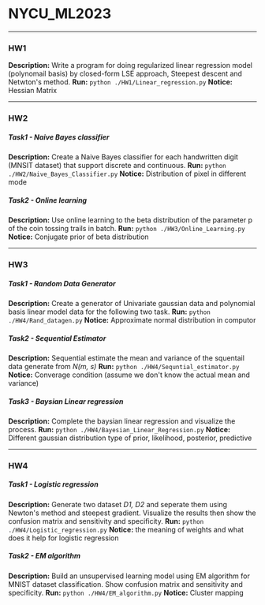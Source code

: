 # NYCU_ML2023
---
### HW1
**Description:** Write a program for doing regularized linear regression model (polynomail basis) by closed-form LSE approach, Steepest descent and Netwton's method.
**Run:** `python ./HW1/Linear_regression.py`
**Notice:** Hessian Matrix 

---  
### HW2
##### Task1 - Naive Bayes classifier
**Description:** Create a Naive Bayes classifier for each handwritten digit (MNSIT dataset) that support discrete and continuous.
**Run:** `python ./HW2/Naive_Bayes_Classifier.py`
**Notice:** Distribution of pixel in different mode
##### Task2 - Online learning
**Description:** Use online learning to the beta distribution of the parameter p of the coin tossing trails in batch.
**Run:** `python ./HW3/Online_Learning.py`
**Notice:** Conjugate prior of beta distribution

---
### HW3
##### Task1 - Random Data Generator
**Description:** Create a generator of Univariate gaussian data and polynomial basis linear model data for the following two task.
**Run:** `python ./HW4/Rand_datagen.py`
**Notice:** Approximate normal distribution in computor
##### Task2 - Sequential Estimator
**Description:** Sequential estimate the mean and variance of the squentail data generate from *N(m, s)*
**Run:** `python ./HW4/Sequntial_estimator.py`
**Notice:** Converage condition (assume we don't know the actual mean and variance)
##### Task3 - Baysian Linear regression
**Description:** Complete the baysian linear regression and visualize the process.
**Run:** `python ./HW4/Bayesian_Linear_Regression.py`
**Notice:** Different gaussian distribution type of prior, likelihood, posterior, predictive

---
### HW4
##### Task1 - Logistic regression
**Description:** Generate two dataset *D1, D2* and seperate them using Newton's method and steepest gradient. Visualize the results then show the confusion matrix and sensitivity and specificity.
**Run:** `python ./HW4/Logistic_regression.py`
**Notice:** the meaning of weights and what does it help for logistic regression
##### Task2 - EM algorithm
**Description:** Build an unsupervised learning model using EM algorithm for MNIST dataset classification. Show confusion matrix and sensitivity and specificity.
**Run:** `python ./HW4/EM_algorithm.py`
**Notice:** Cluster mapping
